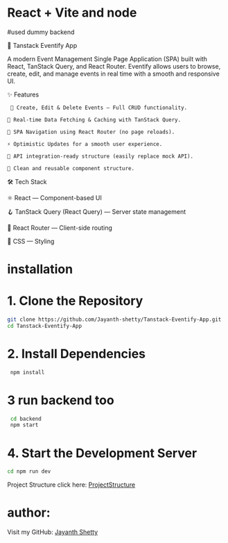 # React + Vite and node

#used dummy backend

📅 Tanstack Eventify App

A modern Event Management Single Page Application (SPA) built with React, TanStack Query, and React Router.
Eventify allows users to browse, create, edit, and manage events in real time with a smooth and responsive UI.

✨ Features

     📝 Create, Edit & Delete Events — Full CRUD functionality.

    🔄 Real-time Data Fetching & Caching with TanStack Query.

    🧭 SPA Navigation using React Router (no page reloads).

    ⚡ Optimistic Updates for a smooth user experience.

    💾 API integration-ready structure (easily replace mock API).

    🧼 Clean and reusable component structure.

🛠️ Tech Stack
 
   ⚛️ React — Component-based UI

   🪝 TanStack Query (React Query) — Server state management

   🧭 React Router — Client-side routing

   💅 CSS — Styling


# installation 

  # 1. Clone the Repository
  ```bash
git clone https://github.com/Jayanth-shetty/Tanstack-Eventify-App.git
cd Tanstack-Eventify-App
 ```
# 2. Install Dependencies
 ```bash
  npm install
```
# 3 run backend too 
``` bash
 cd backend
 npm start
 ```
# 4. Start the Development Server
```bash
cd npm run dev
```

Project Structure click here: [ProjectStructure](https://uithub.com/Jayanth-shetty/TanStackEventifyApp) 

# author:

Visit my GitHub: [Jayanth Shetty](https://github.com/Jayanth-shetty)


